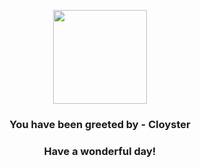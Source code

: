 <p align="center">
    <img src="https://raw.githubusercontent.com/PokeAPI/sprites/master/sprites/pokemon/91.png" width="150" height="150">
</p>
<h3 align="center">You have been greeted by - <b>Cloyster</b></h3>
<h3 align="center">Have a wonderful day!</h3>
